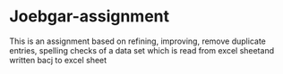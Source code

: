 # Joebgar-assignment

This is an assignment based on refining, improving, remove duplicate entries, spelling checks
of a data set which is read from excel sheetand written bacj to excel sheet
